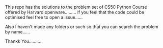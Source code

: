This repo has the solutions to the problem set of CS50 Python Course offered by Harvard openware.........
If you feel that the code could be optimised feel free to open a issue......



Also I haven't made any folders or such so that you can search the problem by name......

Thankk You..........
